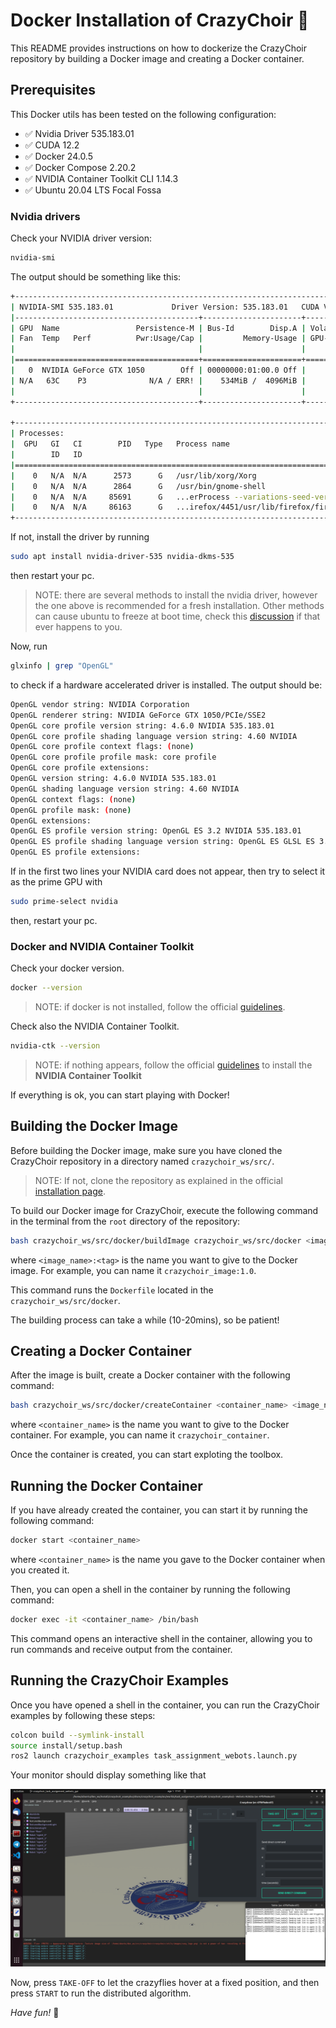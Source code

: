 # Docker Installation of **CrazyChoir** 🐋

This README provides instructions on how to dockerize the CrazyChoir repository by building a Docker image and creating a Docker container.

## Prerequisites

This Docker utils has been tested on the following configuration:
- ✅ Nvidia Driver 535.183.01 
- ✅ CUDA 12.2 
- ✅ Docker 24.0.5
- ✅ Docker Compose 2.20.2
- ✅ NVIDIA Container Toolkit CLI 1.14.3
- ✅ Ubuntu 20.04 LTS Focal Fossa
    

### Nvidia drivers

Check your NVIDIA driver version:

```bash
nvidia-smi
```

The output should be something like this:

```bash
+---------------------------------------------------------------------------------------+
| NVIDIA-SMI 535.183.01             Driver Version: 535.183.01   CUDA Version: 12.2     |
|-----------------------------------------+----------------------+----------------------+
| GPU  Name                 Persistence-M | Bus-Id        Disp.A | Volatile Uncorr. ECC |
| Fan  Temp   Perf          Pwr:Usage/Cap |         Memory-Usage | GPU-Util  Compute M. |
|                                         |                      |               MIG M. |
|=========================================+======================+======================|
|   0  NVIDIA GeForce GTX 1050        Off | 00000000:01:00.0 Off |                  N/A |
| N/A   63C    P3              N/A / ERR! |    534MiB /  4096MiB |      0%      Default |
|                                         |                      |                  N/A |
+-----------------------------------------+----------------------+----------------------+
                                                                                         
+---------------------------------------------------------------------------------------+
| Processes:                                                                            |
|  GPU   GI   CI        PID   Type   Process name                            GPU Memory |
|        ID   ID                                                             Usage      |
|=======================================================================================|
|    0   N/A  N/A      2573      G   /usr/lib/xorg/Xorg                          237MiB |
|    0   N/A  N/A      2864      G   /usr/bin/gnome-shell                         65MiB |
|    0   N/A  N/A     85691      G   ...erProcess --variations-seed-version       90MiB |
|    0   N/A  N/A     86163      G   ...irefox/4451/usr/lib/firefox/firefox      138MiB |
+---------------------------------------------------------------------------------------+
```

If not, install the driver by running
```bash
sudo apt install nvidia-driver-535 nvidia-dkms-535
```
then restart your pc. 

> NOTE: there are several methods to install the nvidia driver, however the one above is recommended for a fresh installation. Other methods can cause ubuntu to freeze at boot time, check this [discussion](https://docs.nvidia.com/datacenter/cloud-native/container-toolkit/latest/install-guide.html) if that ever happens to you. 

Now, run
```bash
glxinfo | grep "OpenGL"
```
to check if a hardware accelerated driver is installed. The output should be:

```bash
OpenGL vendor string: NVIDIA Corporation
OpenGL renderer string: NVIDIA GeForce GTX 1050/PCIe/SSE2
OpenGL core profile version string: 4.6.0 NVIDIA 535.183.01
OpenGL core profile shading language version string: 4.60 NVIDIA
OpenGL core profile context flags: (none)
OpenGL core profile profile mask: core profile
OpenGL core profile extensions:
OpenGL version string: 4.6.0 NVIDIA 535.183.01
OpenGL shading language version string: 4.60 NVIDIA
OpenGL context flags: (none)
OpenGL profile mask: (none)
OpenGL extensions:
OpenGL ES profile version string: OpenGL ES 3.2 NVIDIA 535.183.01
OpenGL ES profile shading language version string: OpenGL ES GLSL ES 3.20
OpenGL ES profile extensions:
```
If in the first two lines your NVIDIA card does not appear, then try to select it as the prime GPU with 
```bash
sudo prime-select nvidia
```
then, restart your pc.

### Docker and NVIDIA Container Toolkit

Check your docker version.
```bash
docker --version
```
>NOTE: if docker is not installed, follow the official [guidelines](https://docs.docker.com/engine/install/ubuntu/). 

Check also the NVIDIA Container Toolkit.
```bash
nvidia-ctk --version
```

>NOTE: if nothing appears, follow the official [guidelines](https://docs.nvidia.com/datacenter/cloud-native/container-toolkit/latest/install-guide.html) to install the **NVIDIA Container Toolkit**

If everything is ok, you can start playing with Docker!


## Building the Docker Image

Before building the Docker image, make sure you have cloned the CrazyChoir repository in a directory named `crazychoir_ws/src/`.

>NOTE: If not, clone the repository as explained in the official [installation page](https://opt4smart.github.io/crazychoir/installation).

To build our Docker image for CrazyChoir, execute the following command in the terminal from the `root` directory of the repository:

```bash
bash crazychoir_ws/src/docker/buildImage crazychoir_ws/src/docker <image_name>:<tag>
```

where `<image_name>:<tag>` is the name you want to give to the Docker image. For example, you can name it `crazychoir_image:1.0`.

This command runs the `Dockerfile` located in the `crazychoir_ws/src/docker`.

The building process can take a while (10-20mins), so be patient!

## Creating a Docker Container

After the image is built, create a Docker container with the following command:

```bash
bash crazychoir_ws/src/docker/createContainer <container_name> <image_name>:<tag>
```

where `<container_name>` is the name you want to give to the Docker container. For example, you can name it `crazychoir_container`.

Once the container is created, you can start exploting the toolbox.


## Running the Docker Container

If you have already created the container, you can start it by running the following command:

```bash
docker start <container_name>
```

where `<container_name>` is the name you gave to the Docker container when you created it.

Then, you can open a shell in the container by running the following command:

```bash
docker exec -it <container_name> /bin/bash
```

This command opens an interactive shell in the container, allowing you to run commands and receive output from the container.

## Running the CrazyChoir Examples

Once you have opened a shell in the container, you can run the CrazyChoir examples by following these steps:

```bash
colcon build --symlink-install
source install/setup.bash
ros2 launch crazychoir_examples task_assignment_webots.launch.py
```
Your monitor should display something like that

<p style="text-align:center">
  <img src="docker_img.png" width="800" />
</p>

Now, press `TAKE-OFF` to let the crazyflies hover at a fixed position, and then press `START` to run the distributed algorithm.


_Have fun!_ 🚀
